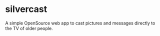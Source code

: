 # silvercast
A simple OpenSource web app to cast pictures and messages directly to the TV of older people.
